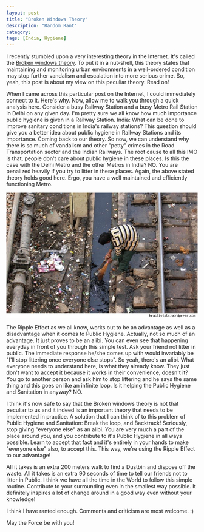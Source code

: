 ```yaml
---
layout: post
title: "Broken Windows Theory"
description: "Random Rant"
category:
tags: [India, Hygiene]
---
```


I recently stumbled upon a very interesting theory in the Internet. It's called the [Broken windows theory](http://en.wikipedia.org/wiki/Broken_windows_theory).  To put it in a nut-shell, this theory states that maintaining and monitoring urban environments in a well-ordered condition may stop further vandalism and escalation into more serious crime. So, yeah, this post is about my view on this peculiar theory. Read on!

When I came across this particular post on the Internet, I could immediately connect to it. Here's why. Now, allow me to walk you through a quick analysis here.  Consider a busy Railway Station and a busy Metro Rail Station in Delhi on any given day. I'm pretty sure we all know how much importance public hygiene is given in a Railway Station. India: What can be done to improve sanitary conditions in India's railway stations? This question should give you a better idea about public hygiene in Railway Stations and its importance. Coming back to our theory. So now, we can understand why there is so much of vandalism and other "petty" crimes in the Road Transportation sector and the Indian Railways. The root cause to all this IMO is that, people don't care about public hygiene in these places. Is this the case with the Delhi Metro and the other Metros in India? NO. You are penalized heavily if you try to litter in these places. Again, the above stated theory holds good here. Ergo, you have a well maintained and efficiently functioning Metro. 

![Railways](../images/railways.jpg)


The Ripple Effect as we all know, works out to be an advantage as well as a disadvantage when it comes to Public Hygiene. Actually, not so much of an advantage. It just proves to be an alibi. You can even see that happening everyday in front of you through this simple test.  Ask your friend not litter in public. The immediate response he/she comes up with would invariably be "I'll stop littering once everyone else stops". So yeah, there's an alibi. What everyone needs to understand here, is what they already know. They just don't want to accept it because it works in their convenience, doesn't it? You go to another person and ask him to stop littering and he says the same thing and this goes on like an infinite loop. Is it helping the Public Hygiene and Sanitation in anyway? NO.
 

I think it's now safe to say that the Broken windows theory is not that peculiar to us and it indeed is an important theory that needs to be implemented in practice. A solution that I can think of to this problem of Public Hygiene and Sanitation: Break the loop, and Backtrack! Seriously, stop giving "everyone else" as an alibi. You are very much a part of the place around you, and you contribute to it's Public Hygiene in all ways possible. Learn to accept that fact and it's entirely in your hands to make "everyone else" also, to accept this. This way, we're using the Ripple Effect to our advantage!  


All it takes is an extra 200 meters walk to find a Dustbin and dispose off the waste. All it takes is an extra 90 seconds of time to tell our friends not to litter in Public. I think we have all the time in the World to follow this simple routine. Contribute to your surrounding even in the smallest way possible. It definitely inspires a lot of change around in a good way even without your knowledge!

I think I have ranted enough. Comments and criticism are most welcome. :)

May the Force be with you!